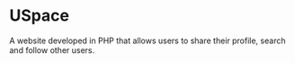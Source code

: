 # USpace
A website developed in PHP that allows users to share their profile, search and follow other users.